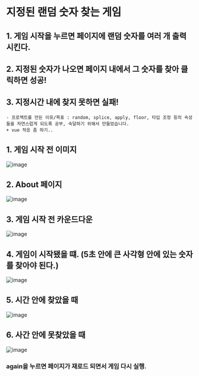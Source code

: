 # 지정된 랜덤 숫자 찾는 게임

## 1. 게임 시작을 누르면 페이지에 랜덤 숫자를 여러 개 출력시킨다.
## 2. 지정된 숫자가 나오면 페이지 내에서 그 숫자를 찾아 클릭하면 성공!
## 3. 지정시간 내에 찾지 못하면 실패!
    - 프로젝트를 만든 이유/목표 : random, splice, apply, floor, 타입 조정 등의 속성들을 자연스럽게 되도록 공부, 숙달하기 위해서 만들었습니다. 
    + vue 적응 좀 하기..

## 1. 게임 시작 전 이미지
![image](https://user-images.githubusercontent.com/76980526/133407356-c8863e3c-e299-4dd2-bd29-b32f6df0d99a.png)

## 2. About 페이지
![image](https://user-images.githubusercontent.com/76980526/133407843-facbd957-8a2a-458f-86f4-a50a09d38d9c.png)
## 3. 게임 시작 전 카운드다운
![image](https://user-images.githubusercontent.com/76980526/133407533-64c7fc60-f641-4ac3-b250-efcdbd6aeb41.png)
## 4. 게임이 시작됐을 떄. (5초 안에 큰 사각형 안에 있는 숫자를 찾아야 된다.)
![image](https://user-images.githubusercontent.com/76980526/133887486-8795fc92-2b17-44c4-b355-d950bc8e4252.png)
## 5. 시간 안에 찾았을 때
![image](https://user-images.githubusercontent.com/76980526/133408102-01c638e2-f960-4d2e-865c-20b5a4a481a5.png)
## 6. 사간 안에 못찾았을 때
![image](https://user-images.githubusercontent.com/76980526/133407995-546124d3-288b-474c-abf5-e4486fa9eec2.png)

### again을 누르면 페이지가 재로드 되면서 게임 다시 실행.